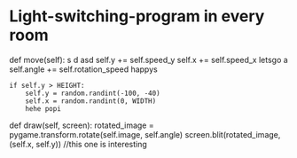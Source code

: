 # Light-switching-program in every room
def move(self):
s
d
asd
    self.y += self.speed_y
    self.x += self.speed_x
    letsgo
    a
    self.angle += self.rotation_speed
    happys
    
    if self.y > HEIGHT:
        self.y = random.randint(-100, -40)
        self.x = random.randint(0, WIDTH)
        hehe popi 
def draw(self, screen):
    rotated_image = pygame.transform.rotate(self.image, self.angle)
    screen.blit(rotated_image, (self.x, self.y))
//this one is interesting
